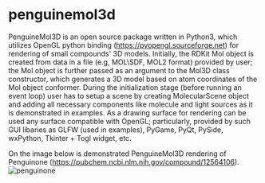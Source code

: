 # penguinemol3d
PenguineMol3D is an open source package written in Python3, which utilizes OpenGL python binding (https://pyopengl.sourceforge.net) for rendering of small compounds' 3D models. Initially, the RDKit Mol object is created from data in a file (e.g, MOL\SDF, MOL2 format) provided by user; the Mol object is further passed as an argument to the Mol3D class constructor, which generates a 3D model based on atom coordinates of the Mol object conformer. During the initialization stage (before running an event loop) user has to setup a scene by creating MolecularScene object and adding all necessary components like molecule and light sources as it is demonstrated in examples. As a drawing surface for rendering can be used any surface compatible with OpenGL; particularly, provided by such GUI libaries as GLFW (used in examples), PyGame, PyQt, PySide, wxPython, Tkinter + Togl widget, etc.

On the image below is demonstrated PenguineMol3D rendering of Penguinone (https://pubchem.ncbi.nlm.nih.gov/compound/12564106).
![penguinone](https://github.com/YevhenKustovskiy/penguinemol3d/assets/136888021/cf8c5e3c-55bb-4759-8688-b85b7a180a86)
